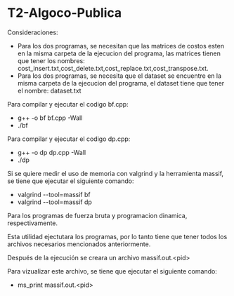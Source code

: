 # T2-Algoco-Publica

Consideraciones:
-  Para los dos programas, se necesitan que las matrices de costos esten en la misma carpeta de la ejecucion del programa,
las matrices tienen que tener los nombres: cost_insert.txt,cost_delete.txt,cost_replace.txt,cost_transpose.txt.
-  Para los dos programas, se necesita que el dataset se encuentre en la misma carpeta de la ejecucion del programa,
el dataset tiene que tener el nombre: dataset.txt

Para compilar y ejecutar el codigo bf.cpp:

- g++ -o bf bf.cpp -Wall
- ./bf

Para compilar y ejecutar el codigo dp.cpp:

- g++ -o dp dp.cpp -Wall
- ./dp

Si se quiere medir el uso de memoria con valgrind y la herramienta massif, se tiene que ejecutar el siguiente comando:

- valgrind --tool=massif bf
- valgrind --tool=massif dp

Para los programas de fuerza bruta y programacion dinamica, respectivamente.

Esta utilidad ejectutara los programas, por lo tanto tiene que tener todos los archivos necesarios mencionados anteriormente.

Después de la ejecución se creara un archivo massif.out.\<pid>

Para vizualizar este archivo, se tiene que ejecutar el siguiente comando:
-  ms_print massif.out.\<pid>
